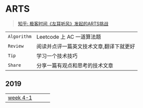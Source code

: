 # ARTS 
> [知乎: 极客时间《左耳听风》发起的ARTS挑战](https://www.zhihu.com/question/301150832)

|  |  |
|:----|:----|
| `Algorithm` | Leetcode 上 AC 一道算法题
| `Review` | 阅读并点评一篇英文技术文章,翻译下就更好
| `Tip` | 学习一个技术技巧
| `Share` | 分享一篇有观点和思考的技术文章

## 2019 
|  |  |  |  |
|:---|:---|:---|:---|
| [week 4-1](2019/04/1.md) |  |  |  |
